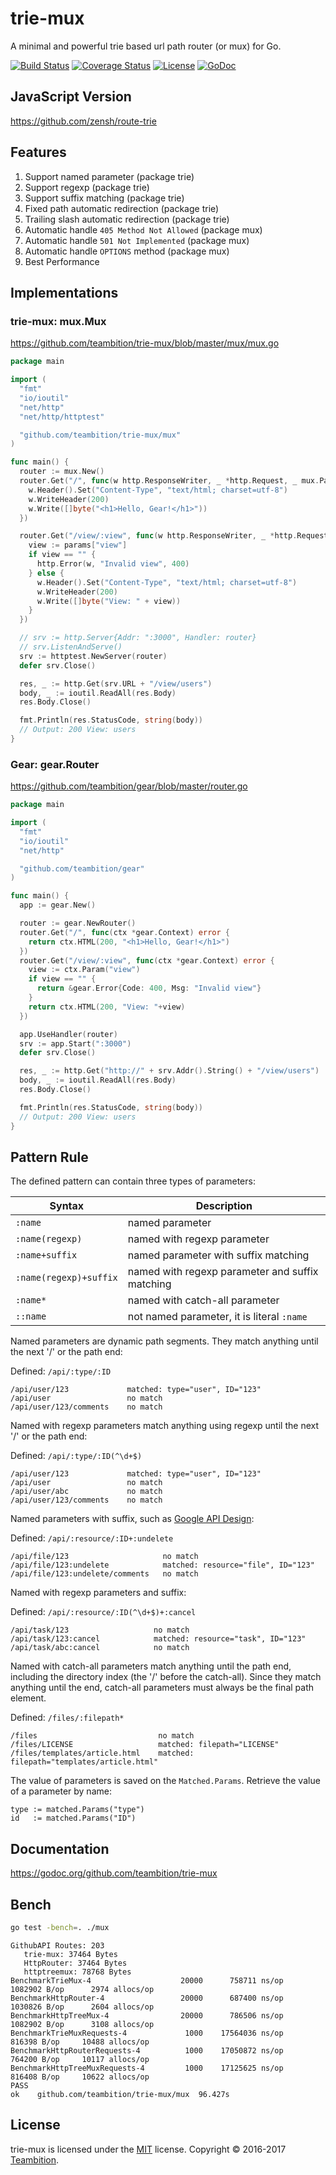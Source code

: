 # trie-mux

A minimal and powerful trie based url path router (or mux) for Go.

[![Build Status](http://img.shields.io/travis/teambition/trie-mux.svg?style=flat-square)](https://travis-ci.org/teambition/trie-mux)
[![Coverage Status](http://img.shields.io/coveralls/teambition/trie-mux.svg?style=flat-square)](https://coveralls.io/r/teambition/trie-mux)
[![License](http://img.shields.io/badge/license-mit-blue.svg?style=flat-square)](https://raw.githubusercontent.com/teambition/trie-mux/master/LICENSE)
[![GoDoc](http://img.shields.io/badge/go-documentation-blue.svg?style=flat-square)](http://godoc.org/github.com/teambition/trie-mux)

## JavaScript Version

https://github.com/zensh/route-trie

## Features

1. Support named parameter (package trie)
1. Support regexp (package trie)
1. Support suffix matching (package trie)
1. Fixed path automatic redirection (package trie)
1. Trailing slash automatic redirection (package trie)
1. Automatic handle `405 Method Not Allowed` (package mux)
1. Automatic handle `501 Not Implemented` (package mux)
1. Automatic handle `OPTIONS` method (package mux)
1. Best Performance

## Implementations

### trie-mux: mux.Mux

https://github.com/teambition/trie-mux/blob/master/mux/mux.go

```go
package main

import (
  "fmt"
  "io/ioutil"
  "net/http"
  "net/http/httptest"

  "github.com/teambition/trie-mux/mux"
)

func main() {
  router := mux.New()
  router.Get("/", func(w http.ResponseWriter, _ *http.Request, _ mux.Params) {
    w.Header().Set("Content-Type", "text/html; charset=utf-8")
    w.WriteHeader(200)
    w.Write([]byte("<h1>Hello, Gear!</h1>"))
  })

  router.Get("/view/:view", func(w http.ResponseWriter, _ *http.Request, params mux.Params) {
    view := params["view"]
    if view == "" {
      http.Error(w, "Invalid view", 400)
    } else {
      w.Header().Set("Content-Type", "text/html; charset=utf-8")
      w.WriteHeader(200)
      w.Write([]byte("View: " + view))
    }
  })

  // srv := http.Server{Addr: ":3000", Handler: router}
  // srv.ListenAndServe()
  srv := httptest.NewServer(router)
  defer srv.Close()

  res, _ := http.Get(srv.URL + "/view/users")
  body, _ := ioutil.ReadAll(res.Body)
  res.Body.Close()

  fmt.Println(res.StatusCode, string(body))
  // Output: 200 View: users
}
```

### Gear: gear.Router

https://github.com/teambition/gear/blob/master/router.go

```go
package main

import (
  "fmt"
  "io/ioutil"
  "net/http"

  "github.com/teambition/gear"
)

func main() {
  app := gear.New()

  router := gear.NewRouter()
  router.Get("/", func(ctx *gear.Context) error {
    return ctx.HTML(200, "<h1>Hello, Gear!</h1>")
  })
  router.Get("/view/:view", func(ctx *gear.Context) error {
    view := ctx.Param("view")
    if view == "" {
      return &gear.Error{Code: 400, Msg: "Invalid view"}
    }
    return ctx.HTML(200, "View: "+view)
  })

  app.UseHandler(router)
  srv := app.Start(":3000")
  defer srv.Close()

  res, _ := http.Get("http://" + srv.Addr().String() + "/view/users")
  body, _ := ioutil.ReadAll(res.Body)
  res.Body.Close()

  fmt.Println(res.StatusCode, string(body))
  // Output: 200 View: users
}
```

## Pattern Rule

The defined pattern can contain three types of parameters:

| Syntax | Description |
|--------|------|
| `:name` | named parameter |
| `:name(regexp)` | named with regexp parameter |
| `:name+suffix` | named parameter with suffix matching |
| `:name(regexp)+suffix` | named with regexp parameter and suffix matching |
| `:name*` | named with catch-all parameter |
| `::name` | not named parameter, it is literal `:name` |

Named parameters are dynamic path segments. They match anything until the next '/' or the path end:

Defined: `/api/:type/:ID`
```
/api/user/123             matched: type="user", ID="123"
/api/user                 no match
/api/user/123/comments    no match
```

Named with regexp parameters match anything using regexp until the next '/' or the path end:

Defined: `/api/:type/:ID(^\d+$)`
```
/api/user/123             matched: type="user", ID="123"
/api/user                 no match
/api/user/abc             no match
/api/user/123/comments    no match
```

Named parameters with suffix, such as [Google API Design](https://cloud.google.com/apis/design/custom_methods):

Defined: `/api/:resource/:ID+:undelete`
```
/api/file/123                     no match
/api/file/123:undelete            matched: resource="file", ID="123"
/api/file/123:undelete/comments   no match
```

Named with regexp parameters and suffix:

Defined: `/api/:resource/:ID(^\d+$)+:cancel`
```
/api/task/123                   no match
/api/task/123:cancel            matched: resource="task", ID="123"
/api/task/abc:cancel            no match
```

Named with catch-all parameters match anything until the path end, including the directory index (the '/' before the catch-all). Since they match anything until the end, catch-all parameters must always be the final path element.

Defined: `/files/:filepath*`
```
/files                           no match
/files/LICENSE                   matched: filepath="LICENSE"
/files/templates/article.html    matched: filepath="templates/article.html"
```

The value of parameters is saved on the `Matched.Params`. Retrieve the value of a parameter by name:
```
type := matched.Params("type")
id   := matched.Params("ID")
```

## Documentation

https://godoc.org/github.com/teambition/trie-mux

## Bench

```bash
go test -bench=. ./mux
```

```
GithubAPI Routes: 203
   trie-mux: 37464 Bytes
   HttpRouter: 37464 Bytes
   httptreemux: 78768 Bytes
BenchmarkTrieMux-4                    20000      758711 ns/op   1082902 B/op      2974 allocs/op
BenchmarkHttpRouter-4                 20000      687400 ns/op   1030826 B/op      2604 allocs/op
BenchmarkHttpTreeMux-4                20000      786506 ns/op   1082902 B/op      3108 allocs/op
BenchmarkTrieMuxRequests-4             1000    17564036 ns/op    816398 B/op     10488 allocs/op
BenchmarkHttpRouterRequests-4          1000    17050872 ns/op    764200 B/op     10117 allocs/op
BenchmarkHttpTreeMuxRequests-4         1000    17125625 ns/op    816408 B/op     10622 allocs/op
PASS
ok    github.com/teambition/trie-mux/mux  96.427s
```

## License

trie-mux is licensed under the [MIT](https://github.com/teambition/trie-mux/blob/master/LICENSE) license.
Copyright &copy; 2016-2017 [Teambition](https://www.teambition.com).